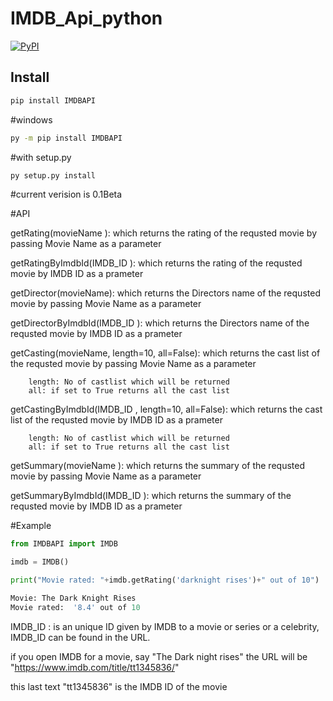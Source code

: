 # IMDB_Api_python
[![PyPI](https://img.shields.io/pypi/v/IMDBAPI.svg)](https://pypi.python.org/pypi/IMDBAPI)


## Install

```bash
pip install IMDBAPI
```

#windows
```bash
py -m pip install IMDBAPI
```

#with setup.py
```bash
py setup.py install
```

#current verision is 0.1Beta

#API

 getRating(movieName ):
		which returns the rating of the requsted movie by passing Movie Name as a parameter
		
 getRatingByImdbId(IMDB_ID ):
		which returns the rating of the requsted movie by IMDB ID as a prameter

 getDirector(movieName):
		which returns the Directors name of the requsted movie by passing Movie Name as a parameter

 getDirectorByImdbId(IMDB_ID ):
		which returns the Directors name of the requsted movie by IMDB ID as a prameter
		
 getCasting(movieName, length=10, all=False):
		which returns the cast list of the requsted movie by passing Movie Name as a parameter
		
		length: No of castlist which will be returned
		all: if set to True returns all the cast list
		
 getCastingByImdbId(IMDB_ID , length=10, all=False):
		which returns the cast list of the requsted movie by IMDB ID as a prameter
		
		length: No of castlist which will be returned
		all: if set to True returns all the cast list

 getSummary(movieName ):
		which returns the summary of the requsted movie by passing Movie Name as a parameter

 getSummaryByImdbId(IMDB_ID ):
		which returns the summary of the requsted movie by IMDB ID as a prameter

#Example

```python
from IMDBAPI import IMDB

imdb = IMDB()

print("Movie rated: "+imdb.getRating('darknight rises')+" out of 10")

Movie: The Dark Knight Rises
Movie rated:  '8.4' out of 10
```


IMDB_ID : is an unique ID given by IMDB to a movie or series or a celebrity, IMDB_ID can be found in the URL.

if you open IMDB for a movie, say "The Dark night rises" the URL will be "https://www.imdb.com/title/tt1345836/"

this last text "tt1345836" is the IMDB ID of the movie



